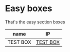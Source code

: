 # Easy boxes

That's the easy section boxes

|name|IP|
|---|---|
|TEST BOX|[TEST BOX](test-easybox.md)|